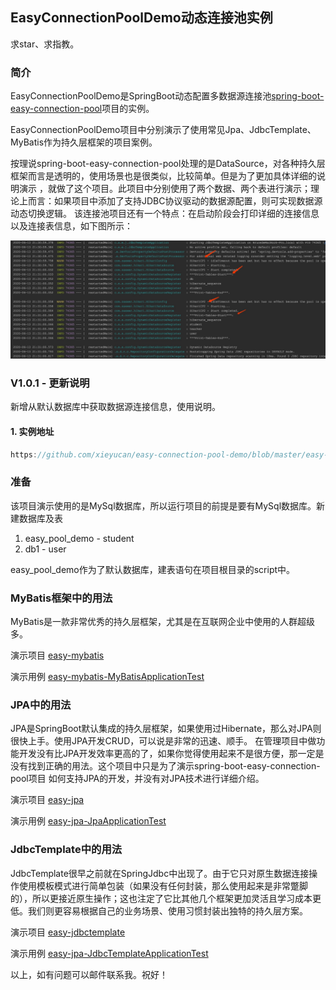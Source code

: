 ## EasyConnectionPoolDemo动态连接池实例
求star、求指教。

### 简介
EasyConnectionPoolDemo是SpringBoot动态配置多数据源连接池[spring-boot-easy-connection-pool](https://github.com/xieyucan/spring-boot-easy-connection-pool "spring-boot-easy-connection-pool")项目的实例。

EasyConnectionPoolDemo项目中分别演示了使用常见Jpa、JdbcTemplate、MyBatis作为持久层框架的项目案例。

按理说spring-boot-easy-connection-pool处理的是DataSource，对各种持久层框架而言是透明的，使用场景也是很类似，比较简单。但是为了更加具体详细的说明演示
，就做了这个项目。此项目中分别使用了两个数据、两个表进行演示；理论上而言：如果项目中添加了支持JDBC协议驱动的数据源配置，则可实现数据源动态切换逻辑。
该连接池项目还有一个特点：在启动阶段会打印详细的连接信息以及连接表信息，如下图所示：

![启动图片](https://github.com/xieyucan/easy-connection-pool-demo/blob/master/images/start.jpeg)

### V1.0.1 - 更新说明
新增从默认数据库中获取数据源连接信息，使用说明。

#### 1. 实例地址
```javascript
https://github.com/xieyucan/easy-connection-pool-demo/blob/master/easy-jdbctemplate/src/main/java/com/xieahui/easy/jdbctemplate/service/MyDb3Service.java
```

### 准备
该项目演示使用的是MySql数据库，所以运行项目的前提是要有MySql数据库。新建数据库及表
 1. easy_pool_demo - student
 2. db1 - user

easy_pool_demo作为了默认数据库，建表语句在项目根目录的script中。

### MyBatis框架中的用法
MyBatis是一款非常优秀的持久层框架，尤其是在互联网企业中使用的人群超级多。

演示项目 [easy-mybatis](https://github.com/xieyucan/easy-connection-pool-demo/tree/master/easy-mybatis)

演示用例 [easy-mybatis-MyBatisApplicationTest](https://github.com/xieyucan/easy-connection-pool-demo/tree/master/easy-mybatis/src/test/java/com/xieahui/easy/mybatis)


### JPA中的用法
JPA是SpringBoot默认集成的持久层框架，如果使用过Hibernate，那么对JPA则很快上手。使用JPA开发CRUD，可以说是非常的迅速、顺手。
在管理项目中做功能开发没有比JPA开发效率更高的了，如果你觉得使用起来不是很方便，那一定是没有找到正确的用法。这个项目中只是为了演示spring-boot-easy-connection-pool项目
如何支持JPA的开发，并没有对JPA技术进行详细介绍。

演示项目 [easy-jpa](https://github.com/xieyucan/easy-connection-pool-demo/tree/master/easy-jpa)

演示用例 [easy-jpa-JpaApplicationTest](https://github.com/xieyucan/easy-connection-pool-demo/blob/master/easy-jpa/src/test/java/com/xieahui/easy/jpa)


### JdbcTemplate中的用法
JdbcTemplate很早之前就在SpringJdbc中出现了。由于它只对原生数据连接操作使用模板模式进行简单包装（如果没有任何封装，那么使用起来是非常蹩脚的），所以更接近原生操作；这也注定了它比其他几个框架更加灵活且学习成本更低。我们则更容易根据自己的业务场景、使用习惯封装出独特的持久层方案。

演示项目 [easy-jdbctemplate](https://github.com/xieyucan/easy-connection-pool-demo/tree/master/easy-jdbctemplate)

演示用例 [easy-jpa-JdbcTemplateApplicationTest](https://github.com/xieyucan/easy-connection-pool-demo/tree/master/easy-jdbctemplate/src/test/java/com/xieahui/easy/jdbctemplate)

以上，如有问题可以邮件联系我。祝好！
